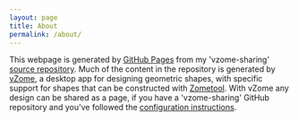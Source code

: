 ```yaml
---
layout: page
title: About
permalink: /about/
---
```


This webpage is generated by [GitHub Pages][pages] from my 'vzome-sharing' [source repository](https://github.com/JBCDC/vzome-sharing/blob/main/README.md).
Much of the content in the repository is generated by [vZome][vzome], a desktop app for designing geometric shapes,
with specific support for shapes that can be constructed with [Zometool][zometool]. With vZome any design can be
shared as a page, if you have a 'vzome-sharing' GitHub repository and you've followed the [configuration instructions][help].

[pages]: https://pages.github.com/
[source]: https://github.com/your-username-here/vzome-sharing/
[vzome]: https://vzome.com/
[zometool]: https://zometool.com
[help]: https://vzome.github.io/vzome/sharing.html
